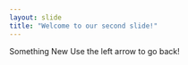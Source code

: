 ```yaml
---
layout: slide
title: "Welcome to our second slide!"
---
```

Something New
Use the left arrow to go back!

